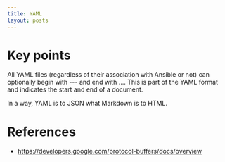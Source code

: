 ```yaml
---
title: YAML
layout: posts
---
```


# Key points
All YAML files (regardless of their association with Ansible or not) can optionally begin with --- and end with .... This is part of the YAML format and indicates the start and end of a document.

In a way, YAML is to JSON what Markdown is to HTML.
# 



# References
- https://developers.google.com/protocol-buffers/docs/overview
